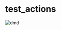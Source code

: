 # test_actions

![dmd](https://github.com/Dharmilpatel/test_actions/workflows/dmd/badge.svg?branch=master&event=push)